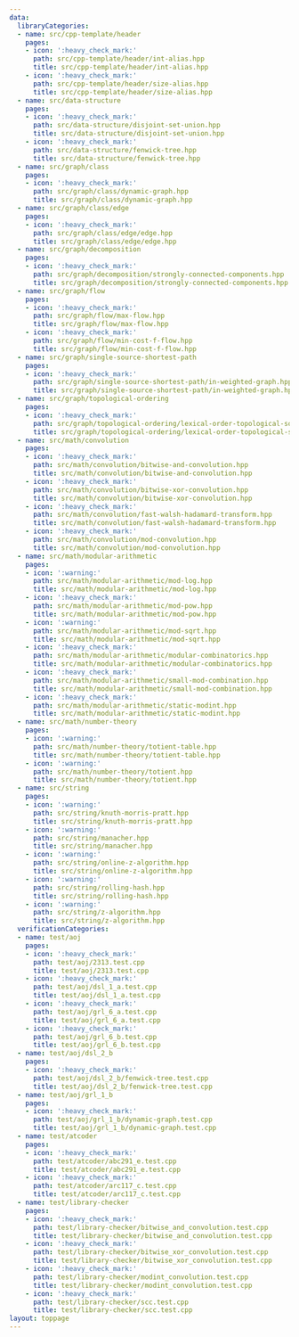 ```yaml
---
data:
  libraryCategories:
  - name: src/cpp-template/header
    pages:
    - icon: ':heavy_check_mark:'
      path: src/cpp-template/header/int-alias.hpp
      title: src/cpp-template/header/int-alias.hpp
    - icon: ':heavy_check_mark:'
      path: src/cpp-template/header/size-alias.hpp
      title: src/cpp-template/header/size-alias.hpp
  - name: src/data-structure
    pages:
    - icon: ':heavy_check_mark:'
      path: src/data-structure/disjoint-set-union.hpp
      title: src/data-structure/disjoint-set-union.hpp
    - icon: ':heavy_check_mark:'
      path: src/data-structure/fenwick-tree.hpp
      title: src/data-structure/fenwick-tree.hpp
  - name: src/graph/class
    pages:
    - icon: ':heavy_check_mark:'
      path: src/graph/class/dynamic-graph.hpp
      title: src/graph/class/dynamic-graph.hpp
  - name: src/graph/class/edge
    pages:
    - icon: ':heavy_check_mark:'
      path: src/graph/class/edge/edge.hpp
      title: src/graph/class/edge/edge.hpp
  - name: src/graph/decomposition
    pages:
    - icon: ':heavy_check_mark:'
      path: src/graph/decomposition/strongly-connected-components.hpp
      title: src/graph/decomposition/strongly-connected-components.hpp
  - name: src/graph/flow
    pages:
    - icon: ':heavy_check_mark:'
      path: src/graph/flow/max-flow.hpp
      title: src/graph/flow/max-flow.hpp
    - icon: ':heavy_check_mark:'
      path: src/graph/flow/min-cost-f-flow.hpp
      title: src/graph/flow/min-cost-f-flow.hpp
  - name: src/graph/single-source-shortest-path
    pages:
    - icon: ':heavy_check_mark:'
      path: src/graph/single-source-shortest-path/in-weighted-graph.hpp
      title: src/graph/single-source-shortest-path/in-weighted-graph.hpp
  - name: src/graph/topological-ordering
    pages:
    - icon: ':heavy_check_mark:'
      path: src/graph/topological-ordering/lexical-order-topological-sort.hpp
      title: src/graph/topological-ordering/lexical-order-topological-sort.hpp
  - name: src/math/convolution
    pages:
    - icon: ':heavy_check_mark:'
      path: src/math/convolution/bitwise-and-convolution.hpp
      title: src/math/convolution/bitwise-and-convolution.hpp
    - icon: ':heavy_check_mark:'
      path: src/math/convolution/bitwise-xor-convolution.hpp
      title: src/math/convolution/bitwise-xor-convolution.hpp
    - icon: ':heavy_check_mark:'
      path: src/math/convolution/fast-walsh-hadamard-transform.hpp
      title: src/math/convolution/fast-walsh-hadamard-transform.hpp
    - icon: ':heavy_check_mark:'
      path: src/math/convolution/mod-convolution.hpp
      title: src/math/convolution/mod-convolution.hpp
  - name: src/math/modular-arithmetic
    pages:
    - icon: ':warning:'
      path: src/math/modular-arithmetic/mod-log.hpp
      title: src/math/modular-arithmetic/mod-log.hpp
    - icon: ':heavy_check_mark:'
      path: src/math/modular-arithmetic/mod-pow.hpp
      title: src/math/modular-arithmetic/mod-pow.hpp
    - icon: ':warning:'
      path: src/math/modular-arithmetic/mod-sqrt.hpp
      title: src/math/modular-arithmetic/mod-sqrt.hpp
    - icon: ':heavy_check_mark:'
      path: src/math/modular-arithmetic/modular-combinatorics.hpp
      title: src/math/modular-arithmetic/modular-combinatorics.hpp
    - icon: ':heavy_check_mark:'
      path: src/math/modular-arithmetic/small-mod-combination.hpp
      title: src/math/modular-arithmetic/small-mod-combination.hpp
    - icon: ':heavy_check_mark:'
      path: src/math/modular-arithmetic/static-modint.hpp
      title: src/math/modular-arithmetic/static-modint.hpp
  - name: src/math/number-theory
    pages:
    - icon: ':warning:'
      path: src/math/number-theory/totient-table.hpp
      title: src/math/number-theory/totient-table.hpp
    - icon: ':warning:'
      path: src/math/number-theory/totient.hpp
      title: src/math/number-theory/totient.hpp
  - name: src/string
    pages:
    - icon: ':warning:'
      path: src/string/knuth-morris-pratt.hpp
      title: src/string/knuth-morris-pratt.hpp
    - icon: ':warning:'
      path: src/string/manacher.hpp
      title: src/string/manacher.hpp
    - icon: ':warning:'
      path: src/string/online-z-algorithm.hpp
      title: src/string/online-z-algorithm.hpp
    - icon: ':warning:'
      path: src/string/rolling-hash.hpp
      title: src/string/rolling-hash.hpp
    - icon: ':warning:'
      path: src/string/z-algorithm.hpp
      title: src/string/z-algorithm.hpp
  verificationCategories:
  - name: test/aoj
    pages:
    - icon: ':heavy_check_mark:'
      path: test/aoj/2313.test.cpp
      title: test/aoj/2313.test.cpp
    - icon: ':heavy_check_mark:'
      path: test/aoj/dsl_1_a.test.cpp
      title: test/aoj/dsl_1_a.test.cpp
    - icon: ':heavy_check_mark:'
      path: test/aoj/grl_6_a.test.cpp
      title: test/aoj/grl_6_a.test.cpp
    - icon: ':heavy_check_mark:'
      path: test/aoj/grl_6_b.test.cpp
      title: test/aoj/grl_6_b.test.cpp
  - name: test/aoj/dsl_2_b
    pages:
    - icon: ':heavy_check_mark:'
      path: test/aoj/dsl_2_b/fenwick-tree.test.cpp
      title: test/aoj/dsl_2_b/fenwick-tree.test.cpp
  - name: test/aoj/grl_1_b
    pages:
    - icon: ':heavy_check_mark:'
      path: test/aoj/grl_1_b/dynamic-graph.test.cpp
      title: test/aoj/grl_1_b/dynamic-graph.test.cpp
  - name: test/atcoder
    pages:
    - icon: ':heavy_check_mark:'
      path: test/atcoder/abc291_e.test.cpp
      title: test/atcoder/abc291_e.test.cpp
    - icon: ':heavy_check_mark:'
      path: test/atcoder/arc117_c.test.cpp
      title: test/atcoder/arc117_c.test.cpp
  - name: test/library-checker
    pages:
    - icon: ':heavy_check_mark:'
      path: test/library-checker/bitwise_and_convolution.test.cpp
      title: test/library-checker/bitwise_and_convolution.test.cpp
    - icon: ':heavy_check_mark:'
      path: test/library-checker/bitwise_xor_convolution.test.cpp
      title: test/library-checker/bitwise_xor_convolution.test.cpp
    - icon: ':heavy_check_mark:'
      path: test/library-checker/modint_convolution.test.cpp
      title: test/library-checker/modint_convolution.test.cpp
    - icon: ':heavy_check_mark:'
      path: test/library-checker/scc.test.cpp
      title: test/library-checker/scc.test.cpp
layout: toppage
---
```

